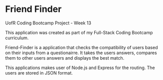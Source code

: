 # Friend Finder
UofR Coding Bootcamp Project - Week 13

This application was created as part of my Full-Stack Coding Bootcamp curriculum.

Friend-Finder is a application that checks the compatibility of users based on their inputs from a questionairre. It takes the users answers, compares them to other users answers and displays the best match. 

This applications makes user of Node.js and Express for the routing. The users are stored in JSON format. 
